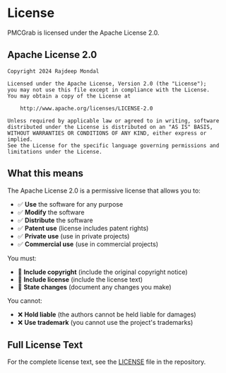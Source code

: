 # License

PMCGrab is licensed under the Apache License 2.0.

## Apache License 2.0

```
Copyright 2024 Rajdeep Mondal

Licensed under the Apache License, Version 2.0 (the "License");
you may not use this file except in compliance with the License.
You may obtain a copy of the License at

    http://www.apache.org/licenses/LICENSE-2.0

Unless required by applicable law or agreed to in writing, software
distributed under the License is distributed on an "AS IS" BASIS,
WITHOUT WARRANTIES OR CONDITIONS OF ANY KIND, either express or implied.
See the License for the specific language governing permissions and
limitations under the License.
```

## What this means

The Apache License 2.0 is a permissive license that allows you to:

- ✅ **Use** the software for any purpose
- ✅ **Modify** the software
- ✅ **Distribute** the software
- ✅ **Patent use** (license includes patent rights)
- ✅ **Private use** (use in private projects)
- ✅ **Commercial use** (use in commercial projects)

You must:

- 📄 **Include copyright** (include the original copyright notice)
- 📄 **Include license** (include the license text)
- 📝 **State changes** (document any changes you make)

You cannot:

- ❌ **Hold liable** (the authors cannot be held liable for damages)
- ❌ **Use trademark** (you cannot use the project's trademarks)

## Full License Text

For the complete license text, see the [LICENSE](https://github.com/rajdeepmondaldotcom/pmcgrab/blob/main/LICENSE) file in the repository.
